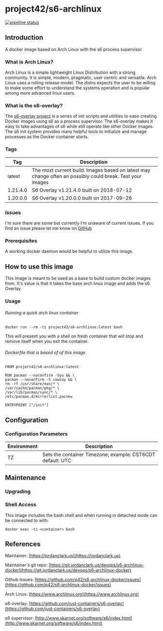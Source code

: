 # project42/s6-archlinux

[![pipeline status](https://git.jordanclark.us/devops/s6-archlinux-docker/badges/master/pipeline.svg)](https://git.jordanclark.us/devops/s6-archlinux-docker/commits/master)

## Introduction
A docker image based on Arch Linux with the s6 process supervisor

### What is Arch Linux?
Arch Linux is a simple lightweight Linux Distribution with a strong community.  It is simple, modern, pragmatic, user centric and versatile.  Arch Linux uses a rolling release model. The distro expects the user to be willing to make some effort to understand the systems operation and is popular among more advanced linux users.

### What is the s6-overlay?
The [s6-overlay project](https://github.com/just-containers/s6-overlay) is a series of init scripts and utilities to ease creating Docker images using s6 as a process supervisor.  The s6-overlay makes it easy to take advantages of s6 while still operate like other Docker images.  The s6 init system provides many helpful tools to initialize and manage processes as the Docker container starts.

### Tags

| Tag | Description |
|---|---|
| latest | The most current build.  Images based on latest may change often an possibly could break.  Test your images |
| 1.21.4.0 | S6 Overlay v1.21.4.0 built on 2018-07-12 |
| 1.20.0.0 | S6 Overlay v1.20.0.0 built on 2017-09-26 |

### Issues

I'm sure there are some but currently I'm unaware of current issues.  If you find an issue please let me know on [GitHub](https://github.com/p42/s6-archlinux-docker/issues)

### Prerequisites

A working docker daemon would be helpful to utilize this image.

## How to use this image

This image is meant to be used as a base to build custom docker images from.  It's value is that it takes the base arch linux image and adds the s6 Overlay.

### Usage

###### Running a quick arch linux container

~~~
docker run --rm -ti project42/s6-archlinux:latest bash
~~~ 

This will present you with a shell on fresh container that will stop and remove itself when you exit the container.

###### Dockerfile that is based of of this image.

~~~
FROM project42/s6-archlinux:latest

RUN pacman --noconfirm -Syu && \
pacman --noconfirm -S cowsay && \
rm -rf /usr/share/man/* \
/var/cache/pacman/pkg/* \
/var/lib/pacman/sync/* \
/etc/pacman.d/mirrorlist.pacnew

ENTRYPOINT ["/init"]
~~~

## Configuration

### Configuration Parameters
| Environment | Description |
| --- | --- |
| TZ | Sets the container Timezone; example: CST6CDT default: UTC |  

## Maintenance

### Upgrading

### Shell Access

This image includes the bash shell and when running in detached mode can be connected to with:

~~~
docker exec -ti <container> bash
~~~


## References

Maintainer: [https://jordanclark.us](https://jordanclark.us)

Maintainer's git repo: [https://git.jordanclark.us/devops/s6-archlinux-docker](https://git.jordanclark.us/devops/s6-archlinux-docker)

Github Issues: [https://github.com/p42/s6-archlinux-docker/issues](https://github.com/p42/s6-archlinux-docker/issues)

Arch Linux: [https://www.archlinux.org](https://www.archlinux.org)

s6-overlay: [https://github.com/just-containers/s6-overlay](https://github.com/just-containers/s6-overlay)

s6 supervisor: [http://www.skarnet.org/software/s6/index.html](http://www.skarnet.org/software/s6/index.html)

